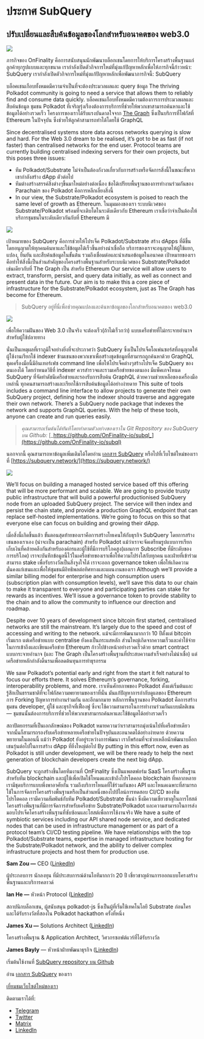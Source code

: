 # ประกาศ SubQuery

## ปรับเปลี่ยนและสืบค้นข้อมูลของโลกสำหรับอนาคตของ web3.0

![](https://miro.medium.com/max/1400/1*J5u22qNxndcuCrFJ1mfGqg.png)

ภารกิจของ OnFinality คือการสนับสนุนนักพัฒนาบล็อกเชนโดยการให้บริการโครงสร้างพื้นฐานแก่ลูกค้าทุกรูปแบบและทุกขนาด เรากำลังเปิดตัวกิจการใหม่ที่มุ่งแก้ปัญหาหลักเพื่อให้ภารกิจนี้ก้าวหน้า: SubQuery เรากำลังเปิดตัวกิจการใหม่ที่มุ่งแก้ปัญหาหลักเพื่อพัฒนาภารกิจนี้: SubQuery

บล็อคเชนเกือบทั้งหมดมีความจำเป็นที่จะต้องประมวลผลและ query ข้อมูล The thriving Polkadot community is going to need a service that allows them to reliably find and consume data quickly. บล็อคเชนเกือบทั้งหมดมีความต้องการการประมวลผลและสืบค้นข้อมูล ชุมชน Polkadot ที่เจริญรุ่งเรืองต้องการบริการที่ช่วยให้พวกเขาสามารถค้นหาและใช้ข้อมูลได้อย่างรวดเร็ว โครงการของเราได้รับแรงบันดาลใจจาก [The Graph](https://thegraph.com/) ซึ่งเป็นบริการที่โฟกัสที่ Ethereum ในปัจจุบัน ซึ่งช่วยให้ลูกค้าสามารถทำได้โดยใช้ GraphQL

Since decentralised systems store data across networks querying is slow and hard. For the Web 3.0 dream to be realised, it’s got to be as fast (if not faster) than centralised networks for the end user. Protocol teams are currently building centralised indexing servers for their own projects, but this poses three issues:

-   ทีม Polkadot/Substrate ไม่จำเป็นต้องกังวลเกี่ยวกับการสร้างหรือจัดการสิ่งนี้ในขณะที่พวกเขากำลังสร้าง dApp ตัวต่อไป
-   ทีมต่างสร้างสรรค์สิ่งต่างๆขึ้นมาใหม่อย่างต่อเนื่อง ข้อได้เปรียบพื้นฐานของการทำงานร่วมกันของ Parachain ของ Polkadot คือการหลีกเลี่ยงสิ่งนี้
-   In our view, the Substrate/Polkadot ecosystem is poised to reach the same level of growth as Ethereum. ในมุมมองของเรา ระบบนิเวศของ Substrate/Polkadot พร้อมที่จะเติบโตในระดับเดียวกับ Ethereum เราเชื่อว่าจำเป็นต้องให้บริการชุมชนในระดับเดียวกันกับที่ Ethereum มี

![](https://miro.medium.com/max/1400/1*l4b4BXWkczVDaHyv30lLQQ.png)

เป้าหมายของ SubQuery คือการช่วยให้โปรเจ็ค Polkadot/Substrate สร้าง dApps ที่ดีขึ้นโดยอนุญาตให้ทุกคนค้นหาและใช้ข้อมูลได้เร็วขึ้นอย่างน่าเชื่อถือ บริการของเราจะอนุญาตให้ผู้ใช้แยก, แปลง, ยืนยัน และสืบค้นข้อมูลในขั้นต้น รวมถึงเชื่อมต่อและนำเสนอข้อมูลในอนาคต เป้าหมายของเราคือทำให้สิ่งนี้เป็นส่วนสำคัญของโครงสร้างพื้นฐานสำหรับระบบนิเวศของ Substrate/Polkadot เช่นเดียวกับที่ The Graph เป็น สำหรับ Ethereum Our service will allow users to extract, transform, persist, and query data initially, as well as connect and present data in the future. Our aim is to make this a core piece of infrastructure for the Substrate/Polkadot ecosystem, just as The Graph has become for Ethereum.

> SubQuery อยู่ที่นี่เพื่อช่วยคุณแปลงและค้นหาข้อมูลของโลกสำหรับอนาคตของ web3.0

![](https://miro.medium.com/max/1000/1*IHstJG-hBwQzicLdWkGR5w.png)

เพื่อให้ความฝันของ Web 3.0 เป็นจริง จะต้องเร็ว(ถ้าไม่เร็วกว่า) แบบเครือข่ายที่ไม่กระจายอำนาจสำหรับผู้ใช้ปลายทาง

นั่นเป็นเหตุผลที่เราภูมิใจอย่างยิ่งที่จะประกาศว่า SubQuery ซึ่งเป็นโปรเจ็คโอเพ่นซอร์สที่อนุญาตให้ผู้ใช้งานเรียกใช้ indexer ข้ามเชนของพวกเขาเพื่อสร้างชุดข้อมูลที่สามารถถูกค้นหาด้วย GraphQL ชุดเครื่องมือนี้มีอินเทอร์เฟซ command line เพื่อให้โปรเจ็คต่างๆสร้างโปรเจ็ค SubQuery ของตนเองได้ โดยกำหนดวิธีที่ indexer ควรสำรวจและรวมเครือข่ายของตนเอง มีแพ็คเกจโหนด SubQuery ที่จัดทำดัชนีเครือข่ายและรองรับการสืบค้น GraphQL ด้วยความช่วยเหลือของเครื่องมือเหล่านี้ ทุกคนสามารถสร้างและเรียกใช้การสืบค้นข้อมูลได้อย่างง่ายดาย This suite of tools includes a command line interface to allow projects to generate their own SubQuery project, defining how the indexer should traverse and aggregate their own network. There’s a SubQuery node package that indexes the network and supports GraphQL queries. With the help of these tools, anyone can create and run queries easily.

> _คุณสามารถเริ่มต้นได้ทันทีโดยทำตามตัวอย่างของเราใน Git Repository ของ SubQuery บน Github:_ [_https://github.com/OnFinality-io/subql_](https://github.com/OnFinality-io/subql)

นอกจากนี้ คุณสามารถหาข้อมูลเพิ่มเติมได้โดยอ่าน [เอกสาร SubQuery](https://doc.subquery.network/) หรือไปที่เว็บไซต์ใหม่ของเราที่ [https://subquery.network/](https://subquery.network/)

![](https://miro.medium.com/max/1000/1*3oA1Hvns1vrImTsmowO_Jw.png)

We’ll focus on building a managed hosted service based off this offering that will be more performant and scalable. We are going to provide trusty public infrastructure that will build a powerful productionised SubQuery node from an uploaded SubQuery project. The service will then index and persist the chain state, and provide a production GraphQL endpoint that can replace self-hosted implementations. We’re going to focus on this so that everyone else can focus on building and growing their dApp.

เมื่อสิ่งนี้เกิดขึ้นแล้ว ขั้นตอนสุดท้ายของเราคือการสร้างโทเคนให้กับธุรกิจ SubQuery โดยการสร้างเชนของเราเอง (น่าจะเป็น parachain) สำหรับ Polkadot แม้ว่าเราจะจัดเตรียมรูปแบบการเรียกเก็บเงินที่คล้ายคลึงกันสำหรับองค์กรและผู้ใช้ที่มีการบริโภคสูง(แผนการ Subscribe ที่มีระดับของการบริโภค) เราจะบันทึกข้อมูลนี้ไว้ในเครือข่ายของเราเพื่อให้ความโปร่งใสกับทุกคน และฝ่ายที่เข้าร่วมสามารถ stake เพื่อรับรางวัลเป็นสิ่งจูงใจได้ เราจะออก governance token เพื่อให้เกิดความมั่นคงแก่เชนและเพื่อให้ชุมชนมีอิทธิพลต่อทิศทางและแผนงานของเรา Although we’ll provide a similar billing model for enterprise and high consumption users (subscription plan with consumption levels), we’ll save this data to our chain to make it transparent to everyone and participating parties can stake for rewards as incentives. We’ll issue a governance token to provide stability to the chain and to allow the community to influence our direction and roadmap.

Despite over 10 years of development since bitcoin first started, centralised networks are still the mainstream. It’s largely due to the speed and cost of accessing and writing to the network. แม้จะมีการพัฒนามากกว่า 10 ปีตั้งแต่ bitcoin เริ่มแรก แต่เครือข่ายแบบ centralise ยังคงเป็นกระแสหลัก ส่วนใหญ่เกิดจากความเร็วและค่าใช้จ่ายในการเข้าถึงและเขียนเครือข่าย Ethereum ก้าวไปข้างหน้าอย่างรวดเร็วด้วย smart contract แบบกระจายอำนาจ (และ The Graph เป็นโครงสร้างพื้นฐานที่ประสบความสำเร็จอย่างไม่น่าเชื่อ) แต่เครือข่ายหลักกำลังดิ้นรนเพื่อลดต้นทุนการทำธุรกรรม

We saw Polkadot’s potential early and right from the start it felt natural to focus our efforts there. It solves Ethereum’s governance, forking, interoperability problems, and more. เราเห็นศักยภาพของ Polkadot ตั้งแต่เริ่มต้นและรู้สึกเป็นธรรมชาติที่จะโฟกัสความพยายามของเราที่นั่น มันแก้ปัญหาการกำกับดูแลของ Ethereum การ Forking ปัญหาการทำงานร่วมกัน และอีกมากมาย หลักการพื้นฐานของ Polkadot คือการสร้างชุมชน developer, ผู้ใช้ และธุรกิจที่เฟื่องฟู ซึ่งจะใช้ความสามารถในการทำงานร่วมกันแบบมัลติเชน — ชุมชนนั้นต้องการบริการที่ช่วยให้พวกเขาสามารถค้นหาและใช้ข้อมูลได้อย่างรวดเร็ว

สถาปัตยกรรมที่เป็นเอกลักษณ์ของ Polkadot หมายความว่าเราสามารถมุ่งเน้นไปที่เครือข่ายเดียว จากนั้นก็สามารถรองรับเครือข่ายหลายเครือข่ายในปัจจุบันและอนาคตได้อย่างง่ายดาย ด้วยความพยายามในตอนนี้ แม้ว่า Polkadot ยังอยู่ระหว่างการพัฒนา เราก็พร้อมที่จะช่วยเหลือนักพัฒนาบล็อกเชนรุ่นต่อไปในการสร้าง dApp ที่ยิ่งใหญ่ต่อไป By putting in this effort now, even as Polkadot is still under development, we will be there ready to help the next generation of blockchain developers create the next big dApp.

SubQuery จะถูกสร้างขึ้นโดยทีมงานที่ OnFinality ซึ่งเป็นแพลตฟอร์ม SaaS โครงสร้างพื้นฐานสำหรับทีม blockchain และผู้ใช้เพื่อเปิดใช้โหนดและเข้าถึงโปรโตคอล blockchain ที่หลากหลาย เรามีชุดบริการแบบพึ่งพาอาศัยกัน รวมถึงบริการโหนดที่ใช้ร่วมกันของ API และโหนดเฉพาะที่สามารถใช้ในการจัดการโครงสร้างพื้นฐานหรือเป็นส่วนหนึ่งของไปป์ไลน์การทดสอบ CI/CD ของทีมโปรโตคอล เรามีความสัมพันธ์กับทีม Polkadot/Substrate ชั้นนำ ซึ่งมีความเชี่ยวชาญในการโฮสต์โครงสร้างพื้นฐานที่มีการจัดการสำหรับเครือข่าย Substrate/Polkadot และความสามารถในการส่งมอบโปรเจ็คโครงสร้างพื้นฐานที่ซับซ้อนและโฮสต์เพื่อการใช้งานจริง We have a suite of symbiotic services including our API shared node service, and dedicated nodes that can be used in infrastructure management or as part of a protocol team’s CI/CD testing pipeline. We have relationships with the top Polkadot/Substrate teams, expertise in managed infrastructure hosting for the Substrate/Polkadot network, and the ability to deliver complex infrastructure projects and host them for production use.

**Sam Zou —** CEO ([LinkedIn](https://www.linkedin.com/in/sam-zou-5b8169a/))

ผู้ประกอบการ นักลงทุน ที่มีประสบการณ์ด้านไอทีมากกว่า 20 ปี เชี่ยวชาญด้านการออกแบบโครงสร้างพื้นฐานและบริการคลาวด์

**Ian He —** หัวหน้า Protocol ([LinkedIn](https://www.linkedin.com/in/yin-he-7a266345/))

สถาปนิกบล็อกเชน, ผู้สนับสนุน polkadot-js ซึ่งเป็นผู้ที่เริ่มใช้เทคโนโลยี Substrate ก่อนใคร และได้รับรางวัลที่สองใน Polkadot hackathon ครั้งที่หนึ่ง

**James Xu —** Solutions Architect ([LinkedIn](https://www.linkedin.com/in/zhexu/))

โครงสร้างพื้นฐาน & Application Architect, วิศวกรซอฟต์แวร์ที่ได้รับรางวัล

**James Bayly** — หัวหน้าฝ่ายพัฒนาธุรกิจ ([LinkedIn](https://www.linkedin.com/in/james-bayly/))

เริ่มต้นใช้งานที่ [ SubQuery repository บน Github](https://github.com/OnFinality-io/subql)

อ่าน [เอกสาร SubQuery](https://doc.subquery.network/) ของเรา

[เยี่ยมชมเว็บไซต์ใหม่ของเรา](https://subquery.network/)

ติดตามเราได้ที่:

-   [Telegram](https://t.me/subquerynetwork)
-   [Twitter](https://twitter.com/subquerynetwork)
-   [Matrix](https://matrix.to/#/%23subquery:matrix.org)
-   [LinkedIn](https://www.linkedin.com/company/subquery)